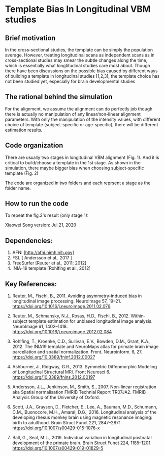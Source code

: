 # Template Bias In Longitudinal VBM studies
## Brief motivation
In the cross-sectional studies, the template can be simply the population average. However, treating longitudinal scans as independent scans as in cross-sectional studies may smear the subtle changes along the time, which is essentially what longtitudinal studies care most about.
Though there have been discussions on the possible bias caused by different ways of building a template in longitudinal studies [1,2,3], the template choice has not been studied yet, especially for brain developmental studies 

## The rational behind the simulation
For the alignment, we assume the alignment can do perfectly job though there is actually no manipulation of any linear/non-linear alignment parameters. With only the manipulation of the intensity values, with different choice of template (subject-specific or age-specific), there will be different estimation results.

## Code organization
There are usually two stages in longitudinal VBM alignment (Fig. 1). And it is critical to build/choose a template in the 1st stage. As shown in the simulation, there maybe bigger bias when choosing subject-specific template (Fig. 2) 

The code are organized in two folders and each reprsent a stage as the folder name.

## How to run the code
To repeat the fig.2's result (only stage 1):

Xiaowei Song
version: Jul 21, 2020

## Dependencies:
1. AFNI [http://afni.nimh.nih.gov]
2. FSL [ Andersson et al., 2017 ]
3. FreeSurfer [Reuter et al., 2011; 2012]
4. INIA-19 template [Rohlfing et al., 2012]

## Key References:
1. Reuter, M., Fischl, B., 2011. Avoiding asymmetry-induced bias in longitudinal image processing. NeuroImage 57, 19–21. https://doi.org/10.1016/j.neuroimage.2011.02.076

2. Reuter, M., Schmansky, N.J., Rosas, H.D., Fischl, B., 2012. Within-subject template estimation for unbiased longitudinal image analysis. NeuroImage 61, 1402–1418. https://doi.org/10.1016/j.neuroimage.2012.02.084

3. Rohlfing, T., Kroenke, C.D., Sullivan, E.V., Bowden, D.M., Grant, K.A., 2012. The INIA19 template and NeuroMaps atlas for primate brain image parcellation and spatial normalization. Front. Neuroinform. 6, 27. https://doi.org/10.3389/fninf.2012.00027

4. Ashburner, J., Ridgway, G.R., 2013. Symmetric Diffeomorphic Modeling of Longitudinal Structural MRI. Front Neurosci 6. https://doi.org/10.3389/fnins.2012.00197

5. Andersson, J.L., Jenkinson, M., Smith, S., 2007. Non-linear registration aka Spatial normalisation FMRIB Technial Report TR07JA2. FMRIB Analysis Group of the University of Oxford.

6. Scott, J.A., Grayson, D., Fletcher, E., Lee, A., Bauman, M.D., Schumann, C.M., Buonocore, M.H., Amaral, D.G., 2016. Longitudinal analysis of the developing rhesus monkey brain using magnetic resonance imaging: birth to adulthood. Brain Struct Funct 221, 2847–2871. https://doi.org/10.1007/s00429-015-1076-x

7. Ball, G., Seal, M.L., 2019. Individual variation in longitudinal postnatal development of the primate brain. Brain Struct Funct 224, 1185–1201. https://doi.org/10.1007/s00429-019-01829-5


